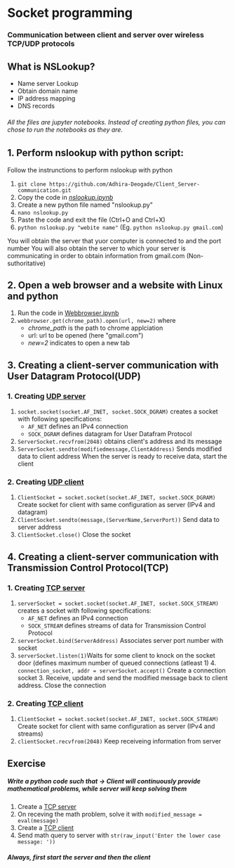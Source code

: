 # Socket programming
### Communication between client and server over wireless TCP/UDP protocols

## What is NSLookup?
- Name server Lookup
- Obtain domain name
- IP address mapping
- DNS records


###### All the files are jupyter notebooks. Instead of creating python files, you can chose to run the notebooks as they are.

## 1. Perform nslookup with python script:
Follow the instrunctions to perform nslookup with python
1. ```git clone https://github.com/Adhira-Deogade/Client_Server-communication.git```
2. Copy the code in [*nslookup.ipynb*](nslookup.ipynb)
3. Create a new python file named "nslookup.py"
4. ```nano nslookup.py```
5. Paste the code and exit the file (Ctrl+O and Ctrl+X)
6. ```python nslookup.py "webite name"``` (Eg. ```python nslookup.py gmail.com```)

You will obtain the server that yuor computer is connected to and the port number
You will also obtain the server to which your server is communicating in order to obtain information from gmail.com (Non-suthoritative)

## 2. Open a web browser and a website with Linux and python
1. Run the code in [Webbrowser.ipynb](WebBrowser.ipynb)
2. ```webbrowser.get(chrome_path).open(url, new=2)``` where
    - *chrome_path* is the path to chrome applciation
    - url: url to be opened (here "gmail.com")
    - *new=2* indicates to open a new tab
  
## 3. Creating a client-server communication with User Datagram Protocol(UDP)
  ### 1. Creating [UDP server](UDPserver.ipynb)
   1. ```socket.socket(socket.AF_INET, socket.SOCK_DGRAM)``` 
   creates a socket with following specifications:
      - ```AF_NET``` defines an IPv4 connection
      - ```SOCK_DGRAM``` defines datagram for User Datafram Protocol
   2. ```ServerSocket.recvfrom(2048)``` obtains client's address and its message
   3. ```ServerSocket.sendto(modifiedmessage,ClientAddress)``` Sends modified data to client address
    When the server is ready to receive data, start the client
    
  ### 2. Creating [UDP client](UDPclient.ipynb)
   1. ```ClientSocket = socket.socket(socket.AF_INET, socket.SOCK_DGRAM)``` Create socket for client with same configuration as server (IPv4 and datagram)
   2. ```ClientSocket.sendto(message,(ServerName,ServerPort))``` Send data to server address
   3. ```ClientSocket.close()``` Close the socket
    
## 4. Creating a client-server communication with Transmission Control Protocol(TCP)
  ### 1. Creating [TCP server](TCPserver.ipynb)
   1. ```serverSocket = socket.socket(socket.AF_INET, socket.SOCK_STREAM)``` creates a socket with following specifications:
      - ```AF_NET``` defines an IPv4 connection
      - ```SOCK_STREAM``` defines streams of data for Transmission Control Protocol
   2. ```serverSocket.bind(ServerAddress)``` Associates server port number with socket
   3. ```serverSocket.listen(1)```Waits for some client to knock on the socket door (defines maximum number of queued connections (atleast 1)
    4. ```connection_socket, addr = serverSocket.accept()``` Create a connection socket
    3. Receive, update and send the modified message back to client address. Close the connection
  
  ### 2. Creating [TCP client](TCPclient.ipynb)
   1. ```ClientSocket = socket.socket(socket.AF_INET, socket.SOCK_STREAM)``` Create socket for client with same configuration as server (IPv4 and streams)
   2. ```clientSocket.recvfrom(2048)``` Keep receiveing information from server
   
   
## Exercise
##### Write a python code such that -> Client will continuously provide mathematical problems, while server will keep solving them

1. Create a [TCP server](assgn_server.ipynb)
2. On receving the math problem, solve it with ```modified_message = eval(message)```
3. Create a [TCP client](assgn_client.ipynb)
4. Send math query to server with ```str(raw_input('Enter the lower case message: '))```


##### Always, first start the server and then the client
